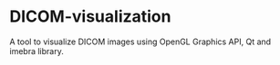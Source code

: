 # DICOM-visualization
A tool to visualize DICOM images using OpenGL Graphics API, Qt and imebra library.
